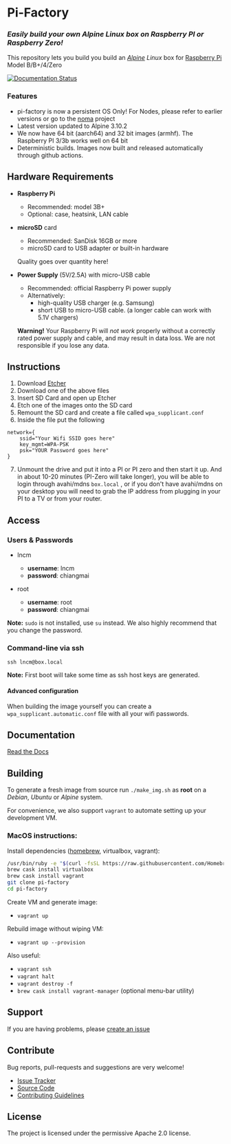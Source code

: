 Pi-Factory
===========================================

### _Easily build your own Alpine Linux box on Raspberry PI or Raspberry Zero!_

This repository lets you build you build an _[Alpine](https://alpinelinux.org) Linux_ box for [Raspberry Pi](https://www.raspberrypi.org) Model B/B+/4/Zero

[![Documentation Status](https://readthedocs.org/projects/noma/badge/?version=latest)](https://pi-factory.readthedocs.io/en/latest/?badge=latest)


### Features

- pi-factory is now a persistent OS Only! For Nodes, please refer to earlier versions or go to the [noma](https://github.com/lncm/noma) project
- Latest version updated to Alpine 3.10.2
- We now have 64 bit (aarch64) and 32 bit images (armhf). The Raspberry PI 3/3b works well on 64 bit
- Deterministic builds. Images now built and released automatically through github actions.



Hardware Requirements
---------------------

* **Raspberry Pi**
    * Recommended: model 3B+
    * Optional: case, heatsink, LAN cable


* **microSD** card
    * Recommended: SanDisk 16GB or more
    * microSD card to USB adapter or built-in hardware

    Quality goes over quantity here!

* **Power Supply** (5V/2.5A) with micro-USB cable
    * Recommended: official Raspberry Pi power supply
    * Alternatively:
        * high-quality USB charger (e.g. Samsung)
        * short USB to micro-USB cable. (a longer cable can work with 5.1V chargers)

    **Warning!** Your Raspberry Pi will *not work* properly without a correctly rated power supply and cable, and may result in data loss. We are not responsible if you lose any data.


Instructions
------------

1. Download [Etcher](https://www.balena.io/etcher/)
2. Download one of the above files
3. Insert SD Card and open up Etcher
4. Etch one of the images onto the SD card
5. Remount the SD card and create a file called ```wpa_supplicant.conf```
6. Inside the file put the following

```
network={
	ssid="Your Wifi SSID goes here"
	key_mgmt=WPA-PSK
	psk="YOUR Password goes here"
}
```

7. Unmount the drive and put it into a PI or PI zero and then start it up. And in about 10-20 minutes (PI-Zero will take longer), you will be able to login through avahi/mdns ```box.local``` , or if you don't have avahi/mdns on your desktop you will need to grab the IP address from plugging in your PI to a TV or from your router.


Access
------

### Users & Passwords

* lncm
    - **username**: lncm
    - **password**: chiangmai


* root
    - **username**: root
    - **password**: chiangmai

**Note:** `sudo` is not installed, use `su` instead. We also highly recommend that you change the password.



### Command-line via ssh
`ssh lncm@box.local`

**Note:** First boot will take some time as ssh host keys are generated.


#### Advanced configuration

When building the image yourself you can create a ```wpa_supplicant.automatic.conf``` file with all your wifi passwords.

Documentation
-------------
[Read the Docs](https://pi-factory.readthedocs.io/en/latest/?badge=latest)


Building
--------
To generate a fresh image from source run `./make_img.sh` as __root__ on a *Debian*, *Ubuntu* or *Alpine* system.

For convenience, we also support `vagrant` to automate setting up your development VM.

### MacOS instructions:

Install dependencies ([homebrew](https://brew.sh), virtualbox, vagrant):
```sh
/usr/bin/ruby -e "$(curl -fsSL https://raw.githubusercontent.com/Homebrew/install/master/install)"
brew cask install virtualbox
brew cask install vagrant
git clone pi-factory
cd pi-factory
```

Create VM and generate image:
* `vagrant up`

Rebuild image without wiping VM:
* `vagrant up --provision`

Also useful:
* `vagrant ssh`
* `vagrant halt`
* `vagrant destroy -f`
* `brew cask install vagrant-manager` (optional menu-bar utility)

Support
-------

If you are having problems, please [create an issue](https://github.com/lncm/pi-factory/issues/new)


Contribute
----------

Bug reports, pull-requests and suggestions are very welcome!

- [Issue Tracker](http://github.com/lncm/pi-factory/issues)
- [Source Code](https://github.com/lncm/pi-factory)
- [Contributing Guidelines](https://github.com/lncm/pi-factory/blob/master/CONTRIBUTING.md)

License
-------

The project is licensed under the permissive Apache 2.0 license.
